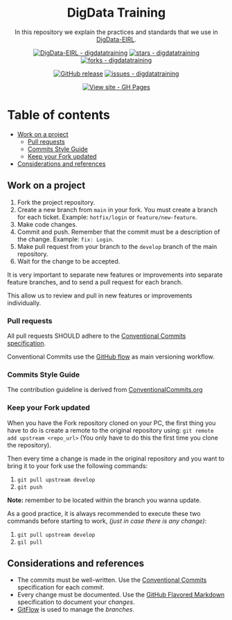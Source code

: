 <div align="center">
	<h1	h1 id="digdata-training">DigData Training</h1>
	<p>In this repository we explain the practices and standards that we use in <a href="https://github.com/DigData-EIRL">DigData-EIRL</a>.</p>
	<p><a href="https://github.com/DigData-EIRL/digdatatraining"><img src="https://img.shields.io/static/v1?label=DigData-EIRL&amp;message=digdatatraining&amp;color=blue&amp;logo=github" alt="DigData-EIRL - digdatatraining"></a>
	<a href="https://github.com/DigData-EIRL/digdatatraining/stargazers"><img src="https://img.shields.io/github/stars/DigData-EIRL/digdatatraining?style=social" alt="stars - digdatatraining"></a>
	<a href="https://github.com/DigData-EIRL/digdatatraining/fork"><img src="https://img.shields.io/github/forks/DigData-EIRL/digdatatraining?style=social" alt="forks - digdatatraining"></a></p>
	<p><a href="https://github.com/DigData-EIRL/digdatatraining/releases"><img src="https://img.shields.io/github/release/DigData-EIRL/digdatatraining?include_prereleases=&amp;sort=semver" alt="GitHub release"></a> <a href="https://github.com/DigData-EIRL/digdatatraining/issues"><img src="https://img.shields.io/github/issues/DigData-EIRL/digdatatraining" alt="issues - digdatatraining"></a></p>
	<p><a href="https://digdata-eirl.github.io/digdatatraining"><img src="https://img.shields.io/badge/View_site-GH_Pages-2ea44f?style=for-the-badge" alt="View site - GH Pages"></a></p>
</div>

# Table of contents

- [Work on a project](#work-on-a-project)
	- [Pull requests](#pull-requests)
	- [Commits Style Guide](#commits-style-guide)
	- [Keep your Fork updated](#keep-your-fork-updated)
- [Considerations and references](#considerations-and-references)

## Work on a project

1. Fork the project repository.
2. Create a new branch from `main` in your fork. You must create a branch for each ticket. Example: `hotfix/login` or `feature/new-feature`.
3. Make code changes.
4. Commit and push. Remember that the commit must be a description of the change. Example: `fix: Login`.
5. Make pull request from your branch to the `develop` branch of the main repository.
6. Wait for the change to be accepted.

It is very important to separate new features or improvements into separate feature branches, and to send a pull request for each branch.

This allow us to review and pull in new features or improvements individually.

### Pull requests

All pull requests SHOULD adhere to the [Conventional Commits specification](https://conventionalcommits.org/).

Conventional Commits use the [GitHub flow](https://guides.github.com/introduction/flow/) as main versioning workflow.

### Commits Style Guide

The contribution guideline is derived from [ConventionalCommits.org](https://www.conventionalcommits.org/)

### Keep your Fork updated

When you have the Fork repository cloned on your PC, the first thing you have to do is create a remote to the original repository using: `git remote add upstream <repo_url>` (You only have to do this the first time you clone the repository).

Then every time a change is made in the original repository and you want to bring it to your fork use the following commands:

1. `git pull upstream develop`
2. `git push`

**Note:** remember to be located within the branch you wanna update.

As a good practice, it is always recommended to execute these two commands before starting to work, _(just in case there is any change)_:

1. `git pull upstream develop`
2. `gil pull`

## Considerations and references

- The commits must be well-written. Use the [Conventional Commits](https://conventionalcommits.org/) specification for each _commit_.
- Every change must be documented. Use the [GitHub Flavored Markdown](https://github.github.com/gfm/) specification to document your _changes_.
- [GitFlow](https://www.atlassian.com/git/tutorials/comparing-workflows/gitflow-workflow) is used to manage the _branches_.
